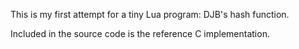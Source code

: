This is my first attempt for a tiny Lua program: DJB's hash function.

Included in the source code is the reference C implementation.
